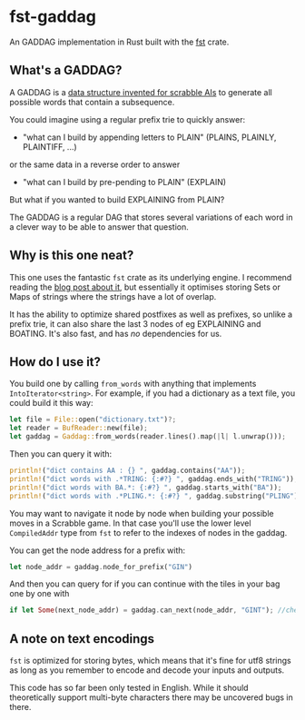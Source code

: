 # fst-gaddag

An GADDAG implementation in Rust built with the [fst](https://github.com/BurntSushi/fst) crate.


What's a GADDAG?
----
A GADDAG is a [data structure invented for scrabble AIs](https://ericsink.com/downloads/faster-scrabble-gordon.pdf) to generate all possible words that contain a subsequence.

You could imagine using a regular prefix trie to quickly answer:

* "what can I build by appending letters to PLAIN" (PLAINS, PLAINLY, PLAINTIFF, ...)

or the same data in a reverse order to answer
* "what can I build by pre-pending to PLAIN" (EXPLAIN)

But what if you wanted to build EXPLAINING from PLAIN?

The GADDAG is a regular DAG that stores several variations of each word in a clever way to be able to answer that question.

Why is this one neat?
---
This one uses the fantastic `fst` crate as its underlying engine. I recommend reading the [blog post about it](https://blog.burntsushi.net/transducers/), but essentially it
optimises storing Sets or Maps of strings where the strings have a lot of overlap.

It has the ability to optimize shared postfixes as well as prefixes, so unlike a prefix trie, it can also share the last 3 nodes of eg
EXPLAINING and BOATING. It's also fast, and has _no_ dependencies for us.

How do I use it?
---

You build one by calling `from_words` with anything that implements `IntoIterator<string>`. For example, if you had a dictionary as a text file, you could
build it this way:

```rust
let file = File::open("dictionary.txt")?;
let reader = BufReader::new(file);
let gaddag = Gaddag::from_words(reader.lines().map(|l| l.unwrap()));
 ```
  
Then you can query it with:
```rust
println!("dict contains AA : {} ", gaddag.contains("AA"));
println!("dict words with .*TRING: {:#?} ", gaddag.ends_with("TRING"));
println!("dict words with BA.*: {:#?} ", gaddag.starts_with("BA"));
println!("dict words with .*PLING.*: {:#?} ", gaddag.substring("PLING"));
```

You may want to navigate it node by node when building your possible moves in a Scrabble game.
In that case you'll use the lower level `CompiledAddr` type from `fst` to refer to the indexes of nodes in the
gaddag.

You can get the node address for a prefix with:
```rust
let node_addr = gaddag.node_for_prefix("GIN")
```
And then you can query for if you can continue with the tiles in your bag one by one with
```rust
if let Some(next_node_addr) = gaddag.can_next(node_addr, "GINT"); //checks if there is a word in the dictionary with TING in it
```

A note on text encodings
----
`fst` is optimized for storing bytes, which means that it's fine for utf8 strings as long as you remember to encode and decode your inputs and outputs.

This code has so far been only tested in English. While it should theoretically support multi-byte characters there
may be uncovered bugs in there.
